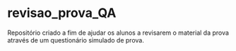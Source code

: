 # revisao_prova_QA
Repositório criado a fim de ajudar os alunos a revisarem o material da prova através de um questionário simulado de prova.
